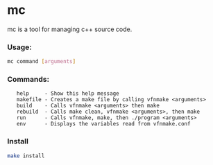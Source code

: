# mc

mc is a tool for managing c++ source code.

### Usage:

```bash
mc command [arguments]
```

### Commands:

```text
   help     - Show this help message
   makefile - Creates a make file by calling vfnmake <arguments>
   build    - Calls vfnmake <arguments> then make
   rebuild  - Calls make clean, vfnmake <arguments>, then make
   run      - Calls vfnmake, make, then ./program <arguments>
   env      - Displays the variables read from vfnmake.conf
```

### Install

```bash
make install
```
